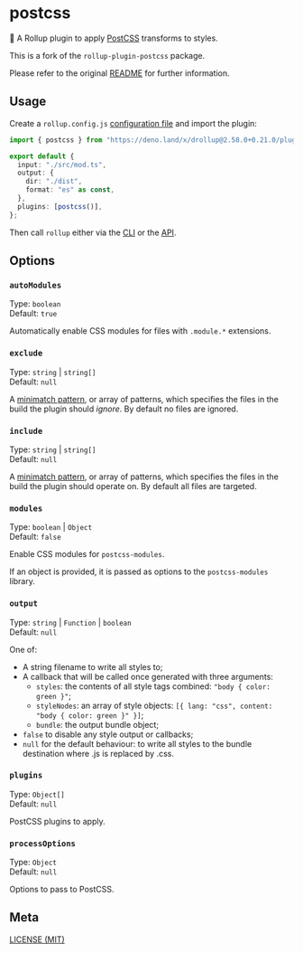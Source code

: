 # postcss

🍣 A Rollup plugin to apply [PostCSS](https://github.com/postcss/postcss)
transforms to styles.

This is a fork of the `rollup-plugin-postcss` package.

Please refer to the original
[README](https://github.com/egoist/rollup-plugin-postcss) for further
information.

## Usage

Create a `rollup.config.js`
[configuration file](https://www.rollupjs.org/guide/en/#configuration-files) and
import the plugin:

```ts
import { postcss } from "https://deno.land/x/drollup@2.58.0+0.21.0/plugins/postcss/mod.ts";

export default {
  input: "./src/mod.ts",
  output: {
    dir: "./dist",
    format: "es" as const,
  },
  plugins: [postcss()],
};
```

Then call `rollup` either via the
[CLI](https://www.rollupjs.org/guide/en/#command-line-reference) or the
[API](https://www.rollupjs.org/guide/en/#javascript-api).

## Options

### `autoModules`

Type: `boolean`<br> Default: `true`

Automatically enable CSS modules for files with `.module.*` extensions.

### `exclude`

Type: `string` | `string[]`<br> Default: `null`

A [minimatch pattern](https://github.com/isaacs/minimatch), or array of
patterns, which specifies the files in the build the plugin should _ignore_. By
default no files are ignored.

### `include`

Type: `string` | `string[]`<br> Default: `null`

A [minimatch pattern](https://github.com/isaacs/minimatch), or array of
patterns, which specifies the files in the build the plugin should operate on.
By default all files are targeted.

### `modules`

Type: `boolean` | `Object`<br> Default: `false`

Enable CSS modules for `postcss-modules`.

If an object is provided, it is passed as options to the `postcss-modules`
library.

### `output`

Type: `string` | `Function` | `boolean`<br> Default: `null`

One of:

- A string filename to write all styles to;
- A callback that will be called once generated with three arguments:
  - `styles`: the contents of all style tags combined:
    `"body { color: green }"`;
  - `styleNodes`: an array of style objects:
    `[{ lang: "css", content: "body { color: green }" }]`;
  - `bundle`: the output bundle object;
- `false` to disable any style output or callbacks;
- `null` for the default behaviour: to write all styles to the bundle
  destination where .js is replaced by .css.

### `plugins`

Type: `Object[]`<br> Default: `null`

PostCSS plugins to apply.

### `processOptions`

Type: `Object`<br> Default: `null`

Options to pass to PostCSS.

## Meta

[LICENSE (MIT)](./LICENSE.md)
